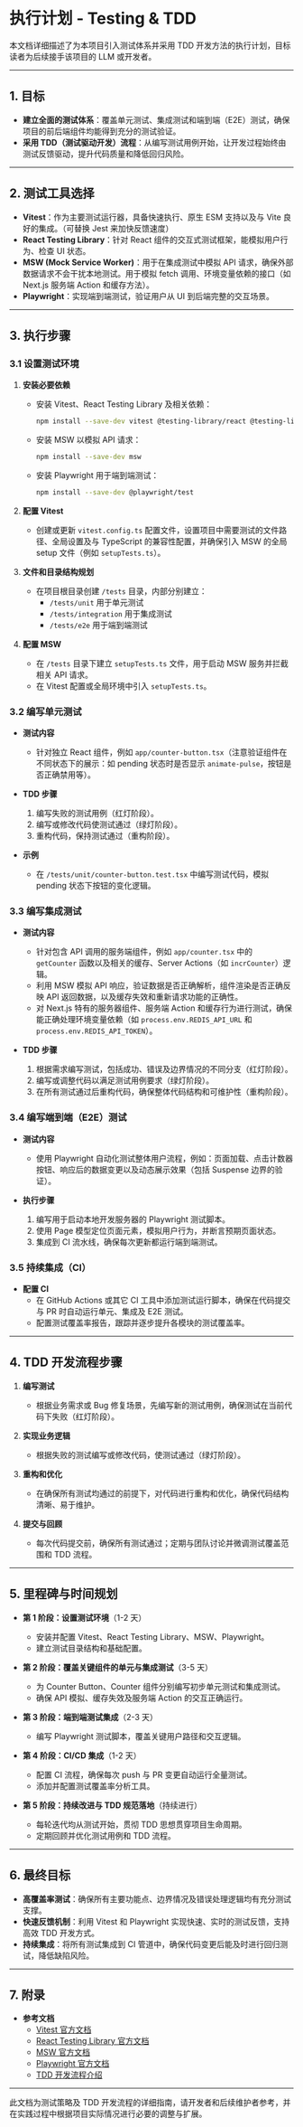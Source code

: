 # 执行计划 - Testing & TDD

本文档详细描述了为本项目引入测试体系并采用 TDD 开发方法的执行计划，目标读者为后续接手该项目的 LLM 或开发者。

---

## 1. 目标

- **建立全面的测试体系**：覆盖单元测试、集成测试和端到端（E2E）测试，确保项目的前后端组件均能得到充分的测试验证。
- **采用 TDD（测试驱动开发）流程**：从编写测试用例开始，让开发过程始终由测试反馈驱动，提升代码质量和降低回归风险。

---

## 2. 测试工具选择

- **Vitest**：作为主要测试运行器，具备快速执行、原生 ESM 支持以及与 Vite 良好的集成。（可替换 Jest 来加快反馈速度）
- **React Testing Library**：针对 React 组件的交互式测试框架，能模拟用户行为、检查 UI 状态。
- **MSW (Mock Service Worker)**：用于在集成测试中模拟 API 请求，确保外部数据请求不会干扰本地测试。用于模拟 fetch 调用、环境变量依赖的接口（如 Next.js 服务端 Action 和缓存方法）。
- **Playwright**：实现端到端测试，验证用户从 UI 到后端完整的交互场景。

---

## 3. 执行步骤

### 3.1 设置测试环境

1. **安装必要依赖**
   - 安装 Vitest、React Testing Library 及相关依赖：
     ```bash
     npm install --save-dev vitest @testing-library/react @testing-library/jest-dom @testing-library/user-event
     ```
   - 安装 MSW 以模拟 API 请求：
     ```bash
     npm install --save-dev msw
     ```
   - 安装 Playwright 用于端到端测试：
     ```bash
     npm install --save-dev @playwright/test
     ```
   
2. **配置 Vitest**
   - 创建或更新 `vitest.config.ts` 配置文件，设置项目中需要测试的文件路径、全局设置及与 TypeScript 的兼容性配置，并确保引入 MSW 的全局 setup 文件（例如 `setupTests.ts`）。

3. **文件和目录结构规划**
   - 在项目根目录创建 `/tests` 目录，内部分别建立：
     - `/tests/unit` 用于单元测试
     - `/tests/integration` 用于集成测试
     - `/tests/e2e` 用于端到端测试

4. **配置 MSW**
   - 在 `/tests` 目录下建立 `setupTests.ts` 文件，用于启动 MSW 服务并拦截相关 API 请求。
   - 在 Vitest 配置或全局环境中引入 `setupTests.ts`。

### 3.2 编写单元测试

- **测试内容**
  - 针对独立 React 组件，例如 `app/counter-button.tsx`（注意验证组件在不同状态下的展示：如 pending 状态时是否显示 `animate-pulse`，按钮是否正确禁用等）。
  
- **TDD 步骤**
  1. 编写失败的测试用例（红灯阶段）。
  2. 编写或修改代码使测试通过（绿灯阶段）。
  3. 重构代码，保持测试通过（重构阶段）。

- **示例**
  - 在 `/tests/unit/counter-button.test.tsx` 中编写测试代码，模拟 pending 状态下按钮的变化逻辑。

### 3.3 编写集成测试

- **测试内容**
  - 针对包含 API 调用的服务端组件，例如 `app/counter.tsx` 中的 `getCounter` 函数以及相关的缓存、Server Actions（如 `incrCounter`）逻辑。
  - 利用 MSW 模拟 API 响应，验证数据是否正确解析，组件渲染是否正确反映 API 返回数据，以及缓存失效和重新请求功能的正确性。
  - 对 Next.js 特有的服务器组件、服务端 Action 和缓存行为进行测试，确保能正确处理环境变量依赖（如 `process.env.REDIS_API_URL` 和 `process.env.REDIS_API_TOKEN`）。

- **TDD 步骤**
  1. 根据需求编写测试，包括成功、错误及边界情况的不同分支（红灯阶段）。
  2. 编写或调整代码以满足测试用例要求（绿灯阶段）。
  3. 在所有测试通过后重构代码，确保整体代码结构和可维护性（重构阶段）。

### 3.4 编写端到端（E2E）测试

- **测试内容**
  - 使用 Playwright 自动化测试整体用户流程，例如：页面加载、点击计数器按钮、响应后的数据变更以及动态展示效果（包括 Suspense 边界的验证）。
  
- **执行步骤**
  1. 编写用于启动本地开发服务器的 Playwright 测试脚本。
  2. 使用 Page 模型定位页面元素，模拟用户行为，并断言预期页面状态。
  3. 集成到 CI 流水线，确保每次更新都运行端到端测试。

### 3.5 持续集成（CI）

- **配置 CI**
  - 在 GitHub Actions 或其它 CI 工具中添加测试运行脚本，确保在代码提交与 PR 时自动运行单元、集成及 E2E 测试。
  - 配置测试覆盖率报告，跟踪并逐步提升各模块的测试覆盖率。

---

## 4. TDD 开发流程步骤

1. **编写测试**
   - 根据业务需求或 Bug 修复场景，先编写新的测试用例，确保测试在当前代码下失败（红灯阶段）。

2. **实现业务逻辑**
   - 根据失败的测试编写或修改代码，使测试通过（绿灯阶段）。

3. **重构和优化**
   - 在确保所有测试均通过的前提下，对代码进行重构和优化，确保代码结构清晰、易于维护。

4. **提交与回顾**
   - 每次代码提交前，确保所有测试通过；定期与团队讨论并微调测试覆盖范围和 TDD 流程。

---

## 5. 里程碑与时间规划

- **第 1 阶段：设置测试环境**（1-2 天）
  - 安装并配置 Vitest、React Testing Library、MSW、Playwright。
  - 建立测试目录结构和基础配置。

- **第 2 阶段：覆盖关键组件的单元与集成测试**（3-5 天）
  - 为 Counter Button、Counter 组件分别编写初步单元测试和集成测试。
  - 确保 API 模拟、缓存失效及服务端 Action 的交互正确运行。

- **第 3 阶段：端到端测试集成**（2-3 天）
  - 编写 Playwright 测试脚本，覆盖关键用户路径和交互逻辑。

- **第 4 阶段：CI/CD 集成**（1-2 天）
  - 配置 CI 流程，确保每次 push 与 PR 变更自动运行全量测试。
  - 添加并配置测试覆盖率分析工具。

- **第 5 阶段：持续改进与 TDD 规范落地**（持续进行）
  - 每轮迭代均从测试开始，贯彻 TDD 思想贯穿项目生命周期。
  - 定期回顾并优化测试用例和 TDD 流程。

---

## 6. 最终目标

- **高覆盖率测试**：确保所有主要功能点、边界情况及错误处理逻辑均有充分测试支撑。
- **快速反馈机制**：利用 Vitest 和 Playwright 实现快速、实时的测试反馈，支持高效 TDD 开发方式。
- **持续集成**：将所有测试集成到 CI 管道中，确保代码变更后能及时进行回归测试，降低缺陷风险。

---

## 7. 附录

- **参考文档**
  - [Vitest 官方文档](https://vitest.dev/)
  - [React Testing Library 官方文档](https://testing-library.com/docs/react-testing-library/intro/)
  - [MSW 官方文档](https://mswjs.io/)
  - [Playwright 官方文档](https://playwright.dev/)
  - [TDD 开发流程介绍](https://agiledata.org/essays/tdd.html)

---

此文档为测试策略及 TDD 开发流程的详细指南，请开发者和后续维护者参考，并在实践过程中根据项目实际情况进行必要的调整与扩展。 